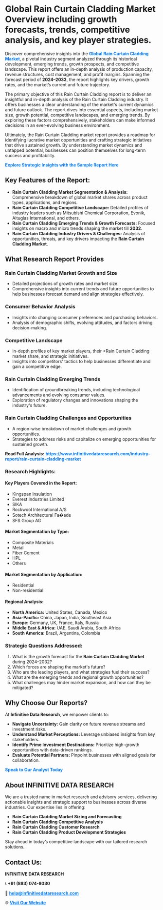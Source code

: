 <h1>Global Rain Curtain Cladding Market Overview including growth forecasts, trends, competitive analysis, and key player strategies.</h1>
<p>
Discover comprehensive insights into the 
<a href="https://www.infinitivedataresearch.com/industry-report/rain-curtain-cladding-market" rel="dofollow" style="color: #007BFF; text-decoration: none;"><strong>Global Rain Curtain Cladding Market</strong></a>, a pivotal industry segment analyzed through its historical development, emerging trends, growth prospects, and competitive landscape. This report offers an in-depth analysis of production capacity, revenue structures, cost management, and profit margins. Spanning the forecast period of <strong>2024–2033</strong>, the report highlights key drivers, growth rates, and the market’s current and future trajectory.
</p>
<p>
The primary objective of this Rain Curtain Cladding report is to deliver an insightful and in-depth analysis of the Rain Curtain Cladding industry. It offers businesses a clear understanding of the market's current dynamics and future outlook. The report dives into essential aspects, including market size, growth potential, competitive landscapes, and emerging trends. By exploring these factors comprehensively, stakeholders can make informed decisions in an ever-evolving business environment.
</p>
<p>
Ultimately, the Rain Curtain Cladding market report provides a roadmap for identifying lucrative market opportunities and crafting strategic initiatives that drive sustained growth. By understanding market dynamics and untapped potential, businesses can position themselves for long-term success and profitability.
</p>
<p>
<a href="https://www.infinitivedataresearch.com/request-sample/reportId=105425" style="color: #007BFF; text-decoration: none;"><strong>Explore Strategic Insights with the Sample Report Here</strong></a>
</p>

<h2>Key Features of the Report:</h2>
<ul>
<li><strong>Rain Curtain Cladding Market Segmentation & Analysis:</strong> Comprehensive breakdown of global market shares across product types, applications, and regions.</li>
<li><strong>Rain Curtain Cladding Competitive Landscape:</strong> Detailed profiles of industry leaders such as Mitsubishi Chemical Corporation, Evonik, Altuglas International, and others.</li>
<li><strong>Rain Curtain Cladding Emerging Trends & Growth Forecasts:</strong> Focused insights on macro and micro trends shaping the market till <strong>2032</strong>.</li>
<li><strong>Rain Curtain Cladding Industry Drivers & Challenges:</strong> Analysis of opportunities, threats, and key drivers impacting the <strong>Rain Curtain Cladding Market</strong>.</li>
</ul>

<h2>What Research Report Provides</h2>
<h3>Rain Curtain Cladding Market Growth and Size</h3>
<ul>
<li>Detailed projections of growth rates and market size.</li>
<li>Comprehensive insights into current trends and future opportunities to help businesses forecast demand and align strategies effectively.</li>
</ul>

<h3>Consumer Behavior Analysis</h3>
<ul>
<li>Insights into changing consumer preferences and purchasing behaviors.</li>
<li>Analysis of demographic shifts, evolving attitudes, and factors driving decision-making.</li>
</ul>

<h3>Competitive Landscape</h3>
<ul>
<li>In-depth profiles of key market players, their >Rain Curtain Cladding market share, and strategic initiatives.</li>
<li>Insights into competitors' tactics to help businesses differentiate and gain a competitive edge.</li>
</ul>

<h3>Rain Curtain Cladding Emerging Trends</h3>
<ul>
<li>Identification of groundbreaking trends, including technological advancements and evolving consumer values.</li>
<li>Exploration of regulatory changes and innovations shaping the industry's future.</li>
</ul>

<h3>Rain Curtain Cladding Challenges and Opportunities</h3>
<ul>
<li>A region-wise breakdown of market challenges and growth opportunities.</li>
<li>Strategies to address risks and capitalize on emerging opportunities for sustained growth.</li>
</ul>
<p><strong>Read Full Analysis:</strong> <a href="https://www.infinitivedataresearch.com/industry-report/rain-curtain-cladding-market" rel="dofollow" style="color: #007BFF; text-decoration: none;"><strong>https://www.infinitivedataresearch.com/industry-report/rain-curtain-cladding-market</strong></a></p>
<h3>Research Highlights:</h3>
<h4>Key Players Covered in the Report:</h4>
<ul><li>Kingspan Insulation</li><li>Everest Industries Limited</li><li>SIKA</li><li>Rockwool International A/S</li><li>Sotech Architectural Fa�ade</li><li>SFS Group AG</li></ul>
<h4>Market Segmentation by Type:</h4>
<ul><li>Composite Materials</li><li>Metal</li><li>Fiber Cement</li><li>HPL</li><li>Others</li></ul>
<h4>Market Segmentation by Application:</h4>
<ul><li>Residential</li><li>Non-residential</li></ul>

<h4>Regional Analysis:</h4>
<ul>
<li><strong>North America:</strong> United States, Canada, Mexico</li>
<li><strong>Asia-Pacific:</strong> China, Japan, India, Southeast Asia</li>
<li><strong>Europe:</strong> Germany, UK, France, Italy, Russia</li>
<li><strong>Middle East & Africa:</strong> UAE, Saudi Arabia, South Africa</li>
<li><strong>South America:</strong> Brazil, Argentina, Colombia</li>
</ul>

<h3>Strategic Questions Addressed:</h3>
<ol>
<li>What is the growth forecast for the <strong>Rain Curtain Cladding Market</strong> during 2024–2032?</li>
<li>Which forces are shaping the market's future?</li>
<li>Who are the leading players, and what strategies fuel their success?</li>
<li>What are the emerging trends and regional growth opportunities?</li>
<li>What challenges may hinder market expansion, and how can they be mitigated?</li>
</ol>

<h2>Why Choose Our Reports?</h2>
<p>At <strong>Infinitive Data Research</strong>, we empower clients to:</p>
<ul>
<li><strong>Navigate Uncertainty:</strong> Gain clarity on future revenue streams and investment risks.</li>
<li><strong>Understand Market Perceptions:</strong> Leverage unbiased insights from key stakeholders.</li>
<li><strong>Identify Prime Investment Destinations:</strong> Prioritize high-growth opportunities with data-driven rankings.</li>
<li><strong>Evaluate Potential Partners:</strong> Pinpoint businesses with aligned goals for collaboration.</li>
</ul>
<p><a href="https://www.infinitivedataresearch.com/industry-report/rain-curtain-cladding-market" rel="dofollow" style="color: #007BFF; text-decoration: none;"><strong>Speak to Our Analyst Today</strong></a></p>

<h2>About INFINITIVE DATA RESEARCH</h2>
<p>We are a trusted name in market research and advisory services, delivering actionable insights and strategic support to businesses across diverse industries. Our expertise lies in offering:</p>
<ul>
<li><strong>Rain Curtain Cladding Market Sizing and Forecasting</strong></li>
<li><strong>Rain Curtain Cladding Competitive Analysis</strong></li>
<li><strong>Rain Curtain Cladding Customer Research</strong></li>
<li><strong>Rain Curtain Cladding Product Development Strategies</strong></li>
</ul>
<p>Stay ahead in today’s competitive landscape with our tailored research solutions.</p>

<h2>Contact Us:</h2>
<p><strong>INFINITIVE DATA RESEARCH</strong></p>
<p>📞 <strong>+91 (883) 074-8030</strong></p>
<p>📧 <strong><a href="mailto:help@infinitivedataresearch.com" style="color: #007BFF;">help@infinitivedataresearch.com</a></strong></p>
<p>🌐 <strong><a href="https://www.infinitivedataresearch.com" rel="dofollow" style="color: #007BFF;">Visit Our Website</a></strong></p>